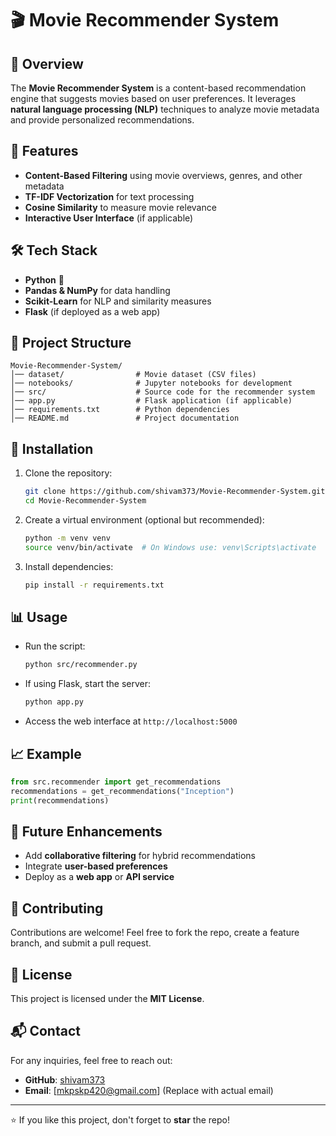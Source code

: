 # 🎬 Movie Recommender System

## 📌 Overview
The **Movie Recommender System** is a content-based recommendation engine that suggests movies based on user preferences. It leverages **natural language processing (NLP)** techniques to analyze movie metadata and provide personalized recommendations.

## 🚀 Features
- **Content-Based Filtering** using movie overviews, genres, and other metadata
- **TF-IDF Vectorization** for text processing
- **Cosine Similarity** to measure movie relevance
- **Interactive User Interface** (if applicable)

## 🛠️ Tech Stack
- **Python** 🐍
- **Pandas & NumPy** for data handling
- **Scikit-Learn** for NLP and similarity measures
- **Flask** (if deployed as a web app)

## 📂 Project Structure
```
Movie-Recommender-System/
│── dataset/                # Movie dataset (CSV files)
│── notebooks/              # Jupyter notebooks for development
│── src/                    # Source code for the recommender system
│── app.py                  # Flask application (if applicable)
│── requirements.txt        # Python dependencies
│── README.md               # Project documentation
```

## 🔧 Installation
1. Clone the repository:
   ```bash
   git clone https://github.com/shivam373/Movie-Recommender-System.git
   cd Movie-Recommender-System
   ```
2. Create a virtual environment (optional but recommended):
   ```bash
   python -m venv venv
   source venv/bin/activate  # On Windows use: venv\Scripts\activate
   ```
3. Install dependencies:
   ```bash
   pip install -r requirements.txt
   ```

## 📊 Usage
- Run the script:
  ```bash
  python src/recommender.py
  ```
- If using Flask, start the server:
  ```bash
  python app.py
  ```
- Access the web interface at `http://localhost:5000`

## 📈 Example
```python
from src.recommender import get_recommendations
recommendations = get_recommendations("Inception")
print(recommendations)
```

## 📌 Future Enhancements
- Add **collaborative filtering** for hybrid recommendations
- Integrate **user-based preferences**
- Deploy as a **web app** or **API service**

## 🤝 Contributing
Contributions are welcome! Feel free to fork the repo, create a feature branch, and submit a pull request.

## 📝 License
This project is licensed under the **MIT License**.

## 📬 Contact
For any inquiries, feel free to reach out:
- **GitHub**: [shivam373](https://github.com/shivam373)
- **Email**: [mkpskp420@gmail.com] (Replace with actual email)

---
⭐ If you like this project, don't forget to **star** the repo!
